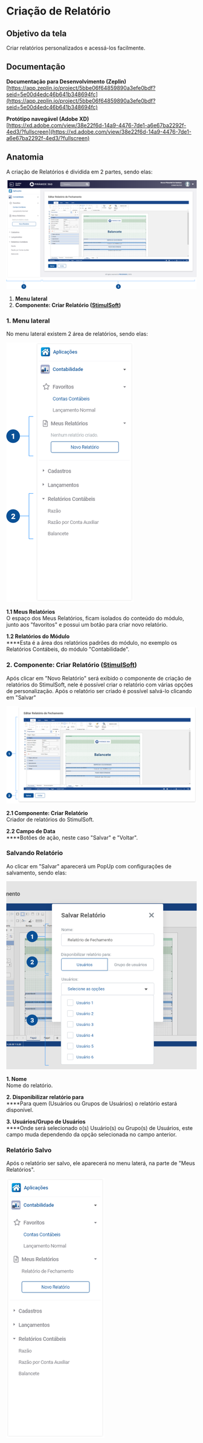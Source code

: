 # Criação de Relatório

## Objetivo da tela

Criar relatórios personalizados e acessá-los facilmente.

## Documentação

**Documentação para Desenvolvimento (Zeplin)**\
[https://app.zeplin.io/project/5bbe06f64859890a3efe0bdf?seid=5e00d4edc46b641b348694fc](https://app.zeplin.io/project/5bbe06f64859890a3efe0bdf?seid=5e00d4edc46b641b348694fc)

**Protótipo navegável (Adobe XD)**\
[https://xd.adobe.com/view/38e22f6d-14a9-4476-7de1-a6e67ba2292f-4ed3/?fullscreen](https://xd.adobe.com/view/38e22f6d-14a9-4476-7de1-a6e67ba2292f-4ed3/?fullscreen)

## **Anatomia**

A criação de Relatórios é dividida em 2 partes, sendo elas:

![](<../../.gitbook/assets/image (684).png>)

1. **Menu lateral**
2. **Componente: Criar Relatório (**[**StimulSoft**](https://www.stimulsoft.com/en/products/reports-web)**)**

### 1. Menu lateral&#x20;

No menu lateral existem 2 área de relatórios, sendo elas:

![](<../../.gitbook/assets/image (669).png>)

**1.1 Meus Relatórios**\
O espaço dos Meus Relatórios, ficam isolados do conteúdo do módulo, junto aos "favoritos" e possui um botão para criar novo relatório.

**1.2 Relatórios do Módulo**\
****Esta é a área dos relatórios padrões do módulo, no exemplo os Relatórios Contábeis, do módulo "Contabilidade".

### 2. Componente: Criar Relatório ([StimulSoft](https://www.stimulsoft.com/en/products/reports-web))

Após clicar em "Novo Relatório" será exibido o componente de criação de relatórios do StimulSoft, nele é possível criar o relatório com várias opções de personalização. Após o relatório ser criado é possível salvá-lo clicando em "Salvar"

![](<../../.gitbook/assets/image (694).png>)

**2.1 Componente: Criar Relatório**\
Criador de relatórios do StimulSoft.

**2.2 Campo de Data**\
****Botões de ação, neste caso "Salvar" e "Voltar".

### Salvando Relatório

Ao clicar em "Salvar" aparecerá um PopUp com configurações de salvamento, sendo elas:

![](<../../.gitbook/assets/image (655).png>)

**1. Nome**\
Nome do relatório.

**2. Disponibilizar relatório para**\
****Para quem (Usuários ou Grupos de Usuários) o relatório estará disponível.

**3. Usuários/Grupo de Usuários**\
****Onde será selecionado o(s) Usuário(s) ou Grupo(s) de Usuários, este campo muda dependendo da opção selecionada no campo anterior.

### Relatório Salvo

Após o relatório ser salvo, ele aparecerá no menu laterá, na parte de "Meus Relatórios".&#x20;

![](<../../.gitbook/assets/image (689).png>)
